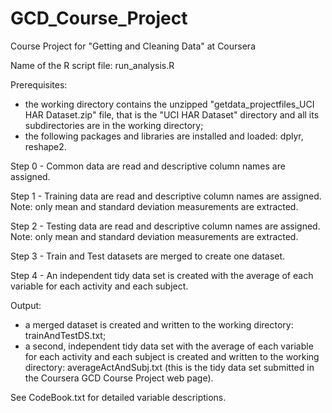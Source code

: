# GCD_Course_Project
Course Project for "Getting and Cleaning Data" at Coursera

Name of the R script file: run_analysis.R

Prerequisites:
- the working directory contains the unzipped "getdata_projectfiles_UCI HAR Dataset.zip" file, that is the "UCI HAR Dataset" directory and all its subdirectories are in the working directory;
- the following packages and libraries are installed and loaded: dplyr, reshape2.

Step 0 - Common data are read and descriptive column names are assigned.

Step 1 - Training data are read and descriptive column names are assigned.
Note: only mean and standard deviation measurements are extracted.

Step 2 - Testing data are read and descriptive column names are assigned.
Note: only mean and standard deviation measurements are extracted.

Step 3 - Train and Test datasets are merged to create one dataset.

Step 4 - An independent tidy data set is created with the average of each variable for each activity and each subject.

Output:
- a merged dataset is created and written to the working directory: trainAndTestDS.txt;
- a second, independent tidy data set with the average of each variable for each activity and each subject is created and written to the working directory: averageActAndSubj.txt (this is the tidy data set submitted in the Coursera GCD Course Project web page).

See CodeBook.txt for detailed variable descriptions.

